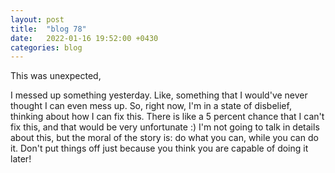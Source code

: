 ```yaml
---
layout: post
title:  "blog 78"
date:   2022-01-16 19:52:00 +0430
categories: blog
---
```


This was unexpected,

I messed up something yesterday. Like, something that I would've never thought I can even mess up.
So, right now, I'm in a state of disbelief, thinking about how I can fix this. There is like a 5 percent chance that I can't fix this, and that would be very unfortunate :)
I'm not going to talk in details about this, but the moral of the story is: do what you can, while you can do it. Don't put things off just because you think you are capable of doing it later!

